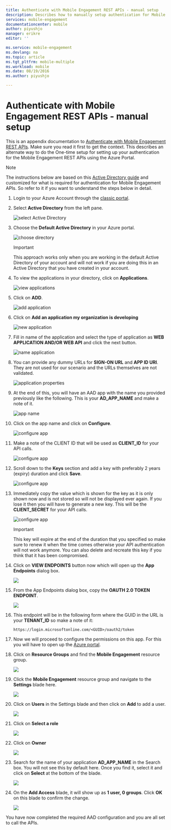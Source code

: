 ```yaml
---
title: Authenticate with Mobile Engagement REST APIs - manual setup
description: Describes how to manually setup authentication for Mobile Engagement REST APIs
services: mobile-engagement
documentationcenter: mobile
author: piyushjo
manager: erikre
editor: ''

ms.service: mobile-engagement
ms.devlang: na
ms.topic: article
ms.tgt_pltfrm: mobile-multiple
ms.workload: mobile
ms.date: 08/19/2016
ms.author: piyushjo

---
```

# Authenticate with Mobile Engagement REST APIs - manual setup
This is an appendix documentation to [Authenticate with Mobile Engagement REST APIs](mobile-engagement-api-authentication.md). Make sure you read it first to get the context. 
This describes an alternate way to do the One-time setup for setting up your authentication for the Mobile Engagement REST APIs using the Azure Portal. 

> [!NOTE]
> The instructions below are based on this [Active Directory guide](../resource-group-create-service-principal-portal.md) and customized for what is required for authentication for Mobile Engagement APIs. So refer to it if you want to understand the steps below in detail. 
> 
> 

1. Login to your Azure Account through the [classic portal](https://manage.windowsazure.com/).
2. Select **Active Directory** from the left pane.
   
     ![select Active Directory][1]
3. Choose the **Default Active Directory** in your Azure portal. 
   
     ![choose directory][2]
   
   > [!IMPORTANT]
   > This approach works only when you are working in the default Active Directory of your account and will not work if you are doing this in an Active Directory that you have created in your account. 
   > 
   > 
4. To view the applications in your directory, click on **Applications**.
   
     ![view applications][3]
5. Click on **ADD**. 
   
     ![add application][4]
6. Click on **Add an application my organization is developing**
   
     ![new application][5]
7. Fill in name of the application and select the type of application as **WEB APPLICATION AND/OR WEB API** and click the next button.
   
     ![name application][6]
8. You can provide any dummy URLs for **SIGN-ON URL** and **APP ID URI**. They are not used for our scenario and the URLs themselves are not validated.  
   
     ![application properties][7]
9. At the end of this, you will have an AAD app with the name you provided previously like the following. This is your **AD\_APP\_NAME** and make a note of it.  
   
     ![app name][8]
10. Click on the app name and click on **Configure**.
    
      ![configure app][9]
11. Make a note of the CLIENT ID that will be used as **CLIENT\_ID** for your API calls. 
    
     ![configure app][10]
12. Scroll down to the **Keys** section and add a key with preferably 2 years (expiry) duration and click **Save**. 
    
     ![configure app][11]
13. Immediately copy the value which is shown for the key as it is only shown now and is not stored so will not be displayed ever again. If you lose it then you will have to generate a new key. This will be the **CLIENT_SECRET** for your API calls. 
    
     ![configure app][12]
    
    > [!IMPORTANT]
    > This key will expire at the end of the duration that you specified so make sure to renew it when the time comes otherwise your API authentication will not work anymore. You can also delete and recreate this key if you think that it has been compromised.
    > 
    > 
14. Click on **VIEW ENDPOINTS** button now which will open up the **App Endpoints** dialog box. 
    
    ![][13]
15. From the App Endpoints dialog box, copy the **OAUTH 2.0 TOKEN ENDPOINT**. 
    
    ![][14]
16. This endpoint will be in the following form where the GUID in the URL is your **TENANT_ID** so make a note of it: 
    
        https://login.microsoftonline.com/<GUID>/oauth2/token
17. Now we will proceed to configure the permissions on this app. For this you will have to open up the [Azure portal](https://portal.azure.com). 
18. Click on **Resource Groups** and find the **Mobile Engagement** resource group.  
    
    ![][15]
19. Click the **Mobile Engagement** resource group and navigate to the **Settings** blade here. 
    
    ![][16]
20. Click on **Users** in the Settings blade and then click on **Add** to add a user. 
    
    ![][17]
21. Click on **Select a role**
    
    ![][18]
22. Click on **Owner**
    
    ![][19]
23. Search for the name of your application **AD\_APP\_NAME** in the Search box. You will not see this by default here. Once you find it, select it and click on **Select** at the bottom of the blade. 
    
    ![][20]
24. On the **Add Access** blade, it will show up as **1 user, 0 groups**. Click **OK** on this blade to confirm the change. 
    
    ![][21]

You have now completed the required AAD configuration and you are all set to call the APIs. 

<!-- Images -->
[1]: ./media/mobile-engagement-api-authentication-manual/active-directory.png
[2]: ./media/mobile-engagement-api-authentication-manual/active-directory-details.png
[3]: ./media/mobile-engagement-api-authentication-manual/view-applications.png
[4]: ./media/mobile-engagement-api-authentication-manual/add-icon.png
[5]: ./media/mobile-engagement-api-authentication-manual/what-do-you-want-to-do.png
[6]: ./media/mobile-engagement-api-authentication-manual/tell-us-about-your-application.png
[7]: ./media/mobile-engagement-api-authentication-manual/app-properties.png
[8]: ./media/mobile-engagement-api-authentication-manual/aad-app.png
[9]: ./media/mobile-engagement-api-authentication-manual/configure-menu.png
[10]: ./media/mobile-engagement-api-authentication-manual/client-id.png
[11]: ./media/mobile-engagement-api-authentication-manual/client_secret.png
[12]: ./media/mobile-engagement-api-authentication-manual/keys.png
[13]: ./media/mobile-engagement-api-authentication-manual/view-endpoints.png
[14]: ./media/mobile-engagement-api-authentication-manual/app-endpoints.png
[15]: ./media/mobile-engagement-api-authentication-manual/resource-groups.png
[16]: ./media/mobile-engagement-api-authentication-manual/resource-groups-settings.png
[17]: ./media/mobile-engagement-api-authentication-manual/add-users.png
[18]: ./media/mobile-engagement-api-authentication-manual/add-role.png
[19]: ./media/mobile-engagement-api-authentication-manual/select-role.png
[20]: ./media/mobile-engagement-api-authentication-manual/add-user-select.png
[21]: ./media/mobile-engagement-api-authentication-manual/add-access-final.png



